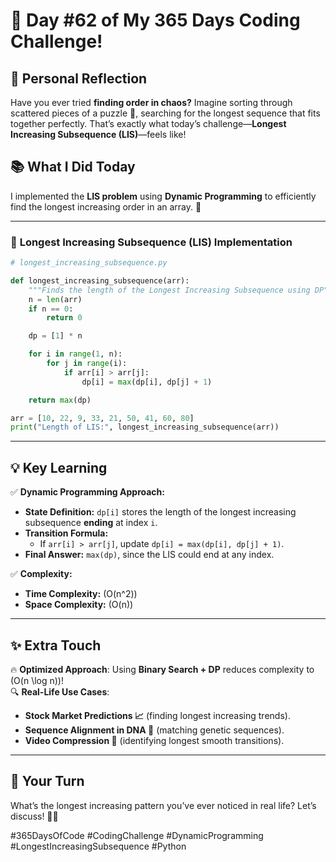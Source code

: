 # 🎯 Day #62 of My 365 Days Coding Challenge!  

## 💭 Personal Reflection  
Have you ever tried **finding order in chaos?** Imagine sorting through scattered pieces of a puzzle 🧩, searching for the longest sequence that fits together perfectly. That’s exactly what today’s challenge—**Longest Increasing Subsequence (LIS)**—feels like!  

## 📚 What I Did Today  
I implemented the **LIS problem** using **Dynamic Programming** to efficiently find the longest increasing order in an array. 🚀  

---

### 📝 **Longest Increasing Subsequence (LIS) Implementation**  

```python
# longest_increasing_subsequence.py

def longest_increasing_subsequence(arr):
    """Finds the length of the Longest Increasing Subsequence using DP"""
    n = len(arr)
    if n == 0:
        return 0

    dp = [1] * n

    for i in range(1, n):
        for j in range(i):
            if arr[i] > arr[j]:
                dp[i] = max(dp[i], dp[j] + 1)

    return max(dp)

arr = [10, 22, 9, 33, 21, 50, 41, 60, 80]
print("Length of LIS:", longest_increasing_subsequence(arr))
```

---

## 💡 Key Learning  
✅ **Dynamic Programming Approach:**  
- **State Definition:** `dp[i]` stores the length of the longest increasing subsequence **ending** at index `i`.  
- **Transition Formula:**  
  - If `arr[i] > arr[j]`, update `dp[i] = max(dp[i], dp[j] + 1)`.  
- **Final Answer:** `max(dp)`, since the LIS could end at any index.  

✅ **Complexity:**  
- **Time Complexity:** \(O(n^2)\)  
- **Space Complexity:** \(O(n)\)  

---

## ✨ Extra Touch  
🔥 **Optimized Approach**: Using **Binary Search + DP** reduces complexity to \(O(n \log n)\)!  
🔍 **Real-Life Use Cases**:  
- **Stock Market Predictions 📈** (finding longest increasing trends).  
- **Sequence Alignment in DNA 🧬** (matching genetic sequences).  
- **Video Compression 🎥** (identifying longest smooth transitions).  

---

## 🚀 Your Turn  
What’s the longest increasing pattern you’ve ever noticed in real life? Let’s discuss! 🤔🔢  

#365DaysOfCode #CodingChallenge #DynamicProgramming #LongestIncreasingSubsequence #Python  
